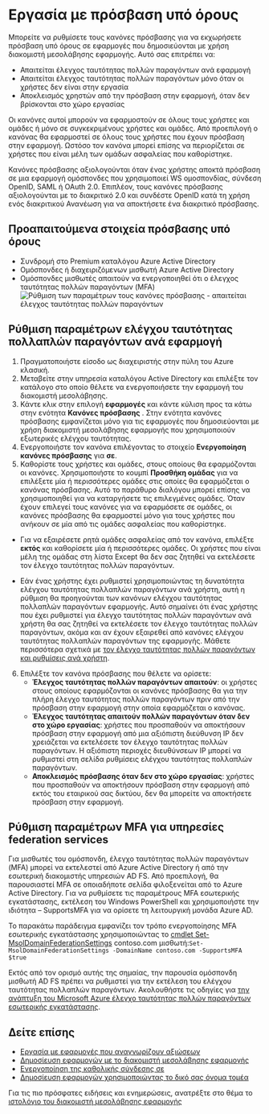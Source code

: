 <properties
    pageTitle="Υπό όρους πρόσβασης για εφαρμογές που δημοσιεύονται με το διακομιστή μεσολάβησης εφαρμογής Azure AD"
    description="Περιγράφει τον τρόπο ρύθμισης των υπό όρους πρόσβασης για τις εφαρμογές που δημοσιεύετε την πρόσβαση σε απομακρυσμένα με χρήση διακομιστή μεσολάβησης εφαρμογής Azure AD."
    services="active-directory"
    documentationCenter=""
    authors="kgremban"
    manager="femila"
    editor=""/>

<tags
    ms.service="active-directory"
    ms.workload="identity"
    ms.tgt_pltfrm="na"
    ms.devlang="na"
    ms.topic="article"
    ms.date="06/22/2016"
    ms.author="kgremban"/>

# <a name="working-with-conditional-access"></a>Εργασία με πρόσβαση υπό όρους

Μπορείτε να ρυθμίσετε τους κανόνες πρόσβασης για να εκχωρήσετε πρόσβαση υπό όρους σε εφαρμογές που δημοσιεύονται με χρήση διακομιστή μεσολάβησης εφαρμογής. Αυτό σας επιτρέπει να:

- Απαιτείται έλεγχος ταυτότητας πολλών παραγόντων ανά εφαρμογή
- Απαιτείται έλεγχος ταυτότητας πολλών παραγόντων μόνο όταν οι χρήστες δεν είναι στην εργασία
- Αποκλεισμός χρηστών από την πρόσβαση στην εφαρμογή, όταν δεν βρίσκονται στο χώρο εργασίας

Οι κανόνες αυτοί μπορούν να εφαρμοστούν σε όλους τους χρήστες και ομάδες ή μόνο σε συγκεκριμένους χρήστες και ομάδες. Από προεπιλογή ο κανόνας θα εφαρμοστεί σε όλους τους χρήστες που έχουν πρόσβαση στην εφαρμογή. Ωστόσο τον κανόνα μπορεί επίσης να περιορίζεται σε χρήστες που είναι μέλη των ομάδων ασφαλείας που καθορίστηκε.  

Κανόνες πρόσβασης αξιολογούνται όταν ένας χρήστης αποκτά πρόσβαση σε μια εφαρμογή ομόσπονδες που χρησιμοποιεί WS ομοσπονδίας, σύνδεση OpenID, SAML ή OAuth 2.0. Επιπλέον, τους κανόνες πρόσβασης αξιολογούνται με το διακριτικό 2.0 και συνδέστε OpenID κατά τη χρήση ενός διακριτικού Ανανέωση για να αποκτήσετε ένα διακριτικό πρόσβασης.

## <a name="conditional-access-prerequisites"></a>Προαπαιτούμενα στοιχεία πρόσβασης υπό όρους

- Συνδρομή στο Premium καταλόγου Azure Active Directory
- Ομόσπονδες ή διαχειριζόμενων μισθωτή Azure Active Directory
- Ομόσπονδες μισθωτές απαιτούν να ενεργοποιηθεί ότι ο έλεγχος ταυτότητας πολλών παραγόντων (MFA)  
    ![Ρύθμιση των παραμέτρων τους κανόνες πρόσβασης - απαιτείται έλεγχος ταυτότητας πολλών παραγόντων](./media/active-directory-application-proxy-conditional-access/application-proxy-conditional-access.png)

## <a name="configure-per-application-multi-factor-authentication"></a>Ρύθμιση παραμέτρων ελέγχου ταυτότητας πολλαπλών παραγόντων ανά εφαρμογή
1. Πραγματοποιήστε είσοδο ως διαχειριστής στην πύλη του Azure κλασική.
2. Μεταβείτε στην υπηρεσία καταλόγου Active Directory και επιλέξτε τον κατάλογο στο οποίο θέλετε να ενεργοποιήσετε την εφαρμογή του διακομιστή μεσολάβησης.
3. Κάντε κλικ στην επιλογή **εφαρμογές** και κάντε κύλιση προς τα κάτω στην ενότητα **Κανόνες πρόσβασης** . Στην ενότητα κανόνες πρόσβασης εμφανίζεται μόνο για τις εφαρμογές που δημοσιεύονται με χρήση διακομιστή μεσολάβησης εφαρμογής που χρησιμοποιούν εξωτερικές ελέγχου ταυτότητας.
4. Ενεργοποιήστε τον κανόνα επιλέγοντας το στοιχείο **Ενεργοποίηση κανόνες πρόσβασης** για **σε**.
5. Καθορίστε τους χρήστες και ομάδες, στους οποίους θα εφαρμόζονται οι κανόνες. Χρησιμοποιήστε το κουμπί **Προσθήκη ομάδας** για να επιλέξετε μία ή περισσότερες ομάδες στις οποίες θα εφαρμόζεται ο κανόνας πρόσβασης. Αυτό το παράθυρο διαλόγου μπορεί επίσης να χρησιμοποιηθεί για να καταργήσετε τις επιλεγμένες ομάδες.  Όταν έχουν επιλεγεί τους κανόνες για να εφαρμόσετε σε ομάδες, οι κανόνες πρόσβασης θα εφαρμοστεί μόνο για τους χρήστες που ανήκουν σε μία από τις ομάδες ασφαλείας που καθορίστηκε.  

  - Για να εξαιρέσετε ρητά ομάδες ασφαλείας από τον κανόνα, επιλέξτε **εκτός** και καθορίσετε μία ή περισσότερες ομάδες. Οι χρήστες που είναι μέλη της ομάδας στη λίστα Except θα δεν σας ζητηθεί να εκτελέσετε τον έλεγχο ταυτότητας πολλών παραγόντων.  

  - Εάν ένας χρήστης έχει ρυθμιστεί χρησιμοποιώντας τη δυνατότητα ελέγχου ταυτότητας πολλαπλών παραγόντων ανά χρήστη, αυτή η ρύθμιση θα προηγούνται των κανόνων ελέγχου ταυτότητας πολλαπλών παραγόντων εφαρμογής. Αυτό σημαίνει ότι ένας χρήστης που έχει ρυθμιστεί για έλεγχο ταυτότητας πολλών παραγόντων ανά χρήστη θα σας ζητηθεί να εκτελέσετε τον έλεγχο ταυτότητας πολλών παραγόντων, ακόμα και αν έχουν εξαιρεθεί από κανόνες ελέγχου ταυτότητας πολλαπλών παραγόντων της εφαρμογής. Μάθετε περισσότερα σχετικά με [τον έλεγχο ταυτότητας πολλών παραγόντων και ρυθμίσεις ανά χρήστη](../multi-factor-authentication/multi-factor-authentication.md).

6. Επιλέξτε τον κανόνα πρόσβασης που θέλετε να ορίσετε:
    - **Έλεγχος ταυτότητας πολλών παραγόντων απαιτούν**: οι χρήστες στους οποίους εφαρμόζονται οι κανόνες πρόσβασης θα για την πλήρη έλεγχο ταυτότητας πολλών παραγόντων πριν από την πρόσβαση στην εφαρμογή στην οποία εφαρμόζεται ο κανόνας.
    - **Έλεγχος ταυτότητας απαιτούν πολλών παραγόντων όταν δεν στο χώρο εργασίας**: χρήστες που προσπαθούν να αποκτήσουν πρόσβαση στην εφαρμογή από μια αξιόπιστη διεύθυνση IP δεν χρειάζεται να εκτελέσετε τον έλεγχο ταυτότητας πολλών παραγόντων. Η αξιόπιστη περιοχές διευθύνσεων IP μπορεί να ρυθμιστεί στη σελίδα ρυθμίσεις ελέγχου ταυτότητας πολλαπλών παραγόντων.
    - **Αποκλεισμός πρόσβασης όταν δεν στο χώρο εργασίας**: χρήστες που προσπαθούν να αποκτήσουν πρόσβαση στην εφαρμογή από εκτός του εταιρικού σας δικτύου, δεν θα μπορείτε να αποκτήσετε πρόσβαση στην εφαρμογή.


## <a name="configuring-mfa-for-federation-services"></a>Ρύθμιση παραμέτρων MFA για υπηρεσίες federation services
Για μισθωτές του ομόσπονδη, έλεγχο ταυτότητας πολλών παραγόντων (MFA) μπορεί να εκτελεστεί από Azure Active Directory ή από την εσωτερική διακομιστής υπηρεσιών AD FS. Από προεπιλογή, θα παρουσιαστεί MFA σε οποιαδήποτε σελίδα φιλοξενείται από το Azure Active Directory. Για να ρυθμίσετε τις παραμέτρους MFA εσωτερικής εγκατάστασης, εκτέλεση του Windows PowerShell και χρησιμοποιήστε την ιδιότητα – SupportsMFA για να ορίσετε τη λειτουργική μονάδα Azure AD.

Το παρακάτω παράδειγμα εμφανίζει τον τρόπο ενεργοποίησης MFA εσωτερικής εγκατάστασης χρησιμοποιώντας το [cmdlet Set-MsolDomainFederationSettings](https://msdn.microsoft.com/library/azure/dn194088.aspx) contoso.com μισθωτή:`Set-MsolDomainFederationSettings -DomainName contoso.com -SupportsMFA $true `

Εκτός από τον ορισμό αυτής της σημαίας, την παρουσία ομόσπονδη μισθωτή AD FS πρέπει να ρυθμιστεί για την εκτέλεση του ελέγχου ταυτότητας πολλαπλών παραγόντων. Ακολουθήστε τις οδηγίες για [την ανάπτυξη του Microsoft Azure έλεγχο ταυτότητας πολλών παραγόντων εσωτερικής εγκατάστασης](../multi-factor-authentication/multi-factor-authentication-get-started-server.md).


## <a name="see-also"></a>Δείτε επίσης

- [Εργασία με εφαρμογές που αναγνωρίζουν αξιώσεων](active-directory-application-proxy-claims-aware-apps.md)
- [Δημοσίευση εφαρμογών με το διακομιστή μεσολάβησης εφαρμογής](active-directory-application-proxy-publish.md)
- [Ενεργοποίηση της καθολικής σύνδεσης σε](active-directory-application-proxy-sso-using-kcd.md)
- [Δημοσίευση εφαρμογών χρησιμοποιώντας το δικό σας όνομα τομέα](active-directory-application-proxy-custom-domains.md)

Για τις πιο πρόσφατες ειδήσεις και ενημερώσεις, ανατρέξτε στο θέμα το [ιστολόγιο του διακομιστή μεσολάβησης εφαρμογής](http://blogs.technet.com/b/applicationproxyblog/)
